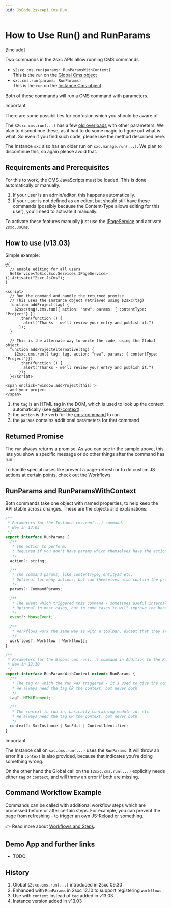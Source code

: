 ```yaml
---
uid: JsCode.2sxcApi.Cms.Run
---
```


# How to Use Run() and RunParams

[!include[](~/basics/stack/_shared-float-summary.md)]
<style>.context-box-summary .edit-custom { visibility: visible; } </style>

Two commands in the 2sxc APIs allow running CMS commands

* `$2sxc.cms.run(params: RunParamsWithContext)`  
    This is the `run` on the [Global Cms object](xref:JsCode.2sxcApi.$2sxc.Cms)
* `sxc.cms.run(params: RunParams)`  
    This is the `run` on the [Instance Cms object](xref:JsCode.2sxcApi.Sxc.Cms)

Both of these commands will run a CMS command with parameters. 

> [!IMPORTANT]
> There are some possibilities for confusion which you should be aware of.
> 
> The `$2sxc.cms.run(...)` has a few [old overloads](xref:JsCode.2sxcApi.Obsolete.$2sxc.CmsV9) with other parameters. 
> We plan to discontinue these, as it had to do some magic to figure out what is what.
> So even if you find such code, please use the method described here. 
> 
> The Instance `sxc` also has an older run on `sxc.manage.run(...)`. 
> We plan to discontinue this, so again please avoid that. 

## Requirements and Prerequisites

For this to work, the CMS JavaScripts must be loaded. 
This is done automatically or manually.

1. If your user is an admin/editor, this happens automatically. 
1. If your user is not defined as an editor, but should still have these commands (possibly because the Content-Type allows editing for this user), you'll need to activate it manually. 

To activate these features manually just use the [IPageService](xref:NetCode.Razor.Services.IPageService) and activate `2sxc.JsCms`.


## How to use (v13.03)

Simple example:

```razor
@{
  // enable editing for all users
  GetService<ToSic.Sxc.Services.IPageService>().Activate("2sxc.JsCms");
}

<script>
  // Run the command and handle the returned promise
  // This uses the Instance object retrieved using $2sxc(tag)
  function addProject(tag) {
    $2sxc(tag).cms.run({ action: "new", params: { contentType: "Project"} })
      .then(function () {
        alert("Thanks - we'll review your entry and publish it.")
      });
  }

  // This is the alternate way to write the code, using the Global object
  function addProjectAlternative(tag) {
    $2sxc.cms.run({ tag: tag, action: "new", params: { contentType: "Project"}})
      .then(function () {
        alert("Thanks - we'll review your entry and publish it.")
      });
  }</script>

<span onclick='window.addProject(this)'>
  add your project
</span>

```

1. the `tag` is an HTML tag in the DOM, which is used to look up the context automatically (see [edit-context](xref:Basics.Browser.EditUx.EditContext))
1. the `action` is the verb for the [cms-command](xref:JsCode.Commands.Index) to run
1. the `params` contains additional parameters for that command


## Returned Promise

The `run` always returns a promise. 
As you can see in the sample above, this lets you show a specific message or do other things after the command has run. 

To handle special cases like prevent a page-refresh or to do custom JS actions at certain points, check out the [Workflows](xref:JsCode.Toolbars.Workflows).


## RunParams and RunParamsWithContext

Both commands take one object with named properties, to help keep the API stable across changes. These are the objects and explanations:

```js
/**
 * Parameters for the Instance cms.run(...) command.
 * New in 13.03
 */
export interface RunParams {
  /**
   * The action to perform.
   * Required if you don't have params which themselves have the action
   */
  action?: string;

  /**
   * The command params, like contentType, entityId etc.
   * Optional for many actions, but can themselves also contain the property `action`, in which case action can be ommited.
   */
  params?: CommandParams;

  /**
   * The event which triggered this command - sometimes useful internally further use.
   * Optional in most cases, but in some cases it will improve the behavior of the code.
   */
  event?: MouseEvent;

  /**
   * Workflows work the same way as with a toolbar, except that they are added here and not registered on init
   */
  workflows?: Workflow | Workflow[];
}

/**
 * Parameters for the Global cms.run(...) command in Addition to the RunParams
 * New in 12.10
 */
export interface RunParamsWithContext extends RunParams {
  /**
   * The tag on which the run was triggered - it's used to give the command a context to start from
   * We always need the tag OR the context, but never both
   */
  tag?: HTMLElement;

  /**
   * The context to run in, basically containing module id, etc.
   * We always need the tag OR the context, but never both
   */
  context?: SxcInstance | SxcEdit | ContextIdentifier;
}
```

> [!IMPORTANT]
> The Instance call on `sxc.cms.run(...)` uses the `RunParams`.
> It will throw an error if a `context` is also provided, because that indicates
> you're doing something wrong. 
> 
> On the other hand the Global call on the `$2sxc.cms.run(...)` explicitly needs
> either `tag` or `context`, and will throw an error if both are missing. 



## Command Workflow Example

Commands can be called with additional workflow steps which are processed before or after certain steps. For example, you can prevent the page from refreshing - to trigger an own JS-Reload or something. 

👉 Read more about [Workflows and Steps](xref:JsCode.2sxcApi.Cms.CommandWorkflows).


## Demo App and further links 

* TODO


## History

1. Global `$2sxc.cms.run(...)` introduced in 2sxc 09.30
1. Enhanced with `RunParams` in 2sxc 12.10 to support registering `workflows`
1. Use with `context` instead of `tag` added in v13.03
1. Instance version added in v13.03
